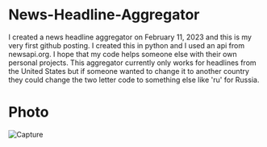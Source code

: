 # News-Headline-Aggregator
I created a news headline aggregator on February 11, 2023 and this is my very first github posting. I created this in python and I used an api from newsapi.org. I hope that my code helps someone else with their own personal projects. This aggregator currently only works for headlines from the United States but if someone wanted to change it to another country they could change the two letter code to something else like 'ru' for Russia.

# Photo
![Capture](https://user-images.githubusercontent.com/124419231/218279949-e8fdaece-4499-4768-a7ec-85d5cdf5f2b9.PNG)

